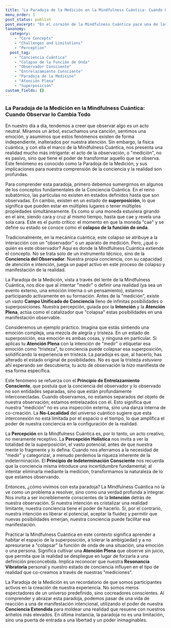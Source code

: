 ```yaml
---
title: "La Paradoja de la Medición en la Mindfulness Cuántica: Cuando Observar lo Cambia Todo"
menu_order: 1
post_status: publish
post_excerpt: "En el corazón de la Mindfulness Cuántica yace una de las verdades más fascinantes y desconcertantes: la paradoja de la medición. Este concepto nos invita a explorar cómo el acto mismo de observar, o "medir", la realidad no es un proceso pasivo, sino una interacción dinámica que influye activamente en el resultado. Descubre cómo tu conciencia moldea el universo que percibes."
taxonomy:
  category:
    - "Core Concepts"
    - "Challenges and Limitations"
    - "Perception"
  post_tag:
    - "Conciencia Cuántica"
    - "Colapso de la Función de Onda"
    - "Observador Consciente"
    - "Entrelazamiento Consciente"
    - "Paradoja de la Medición"
    - "Atención Plena"
    - "Superposición"
custom_fields: {}
---
```


### La Paradoja de la Medición en la Mindfulness Cuántica: Cuando Observar lo Cambia Todo

En nuestro día a día, tendemos a creer que observar algo es un acto neutral. Miramos un árbol, escuchamos una canción, sentimos una emoción, y asumimos que estos fenómenos existen de forma independiente, inalterados por nuestra atención. Sin embargo, la física cuántica, y con ella el marco de la Mindfulness Cuántica, nos presenta una realidad mucho más intrigante: el acto de la observación, o "medición", no es pasivo, sino que tiene el poder de transformar aquello que se observa. Este fenómeno es conocido como la Paradoja de la Medición, y sus implicaciones para nuestra comprensión de la conciencia y la realidad son profundas.

Para comprender esta paradoja, primero debemos sumergirnos en algunos de los conceptos fundamentales de la Conciencia Cuántica. En el reino subatómico, las partículas no existen en estados definidos hasta que son observadas. En cambio, existen en un estado de **superposición**, lo que significa que pueden estar en múltiples lugares o tener múltiples propiedades simultáneamente. Es como si una moneda estuviera girando en el aire, siendo cara y cruz al mismo tiempo, hasta que cae y revela una sola cara. Este es el punto crítico: el momento en que la moneda "cae" y se define su estado se conoce como el **colapso de la función de onda**.

Tradicionalmente, en la mecánica cuántica, este colapso se atribuye a la interacción con un "observador" o un aparato de medición. Pero, ¿qué o quién es este observador? Aquí es donde la Mindfulness Cuántica extiende el concepto. No se trata solo de un instrumento técnico, sino de la **Conciencia del Observador**. Nuestra propia conciencia, con su capacidad de atención e intención, juega un papel activo en este proceso de colapso y manifestación de la realidad.

La Paradoja de la Medición, vista a través del lente de la Mindfulness Cuántica, nos dice que al intentar "medir" o definir una realidad (ya sea un evento externo, una emoción interna o un pensamiento), estamos participando activamente en su formación. Antes de la "medición", existe un vasto **Campo Unificado de Conciencia** lleno de infinitas posibilidades o superposiciones. Nuestra percepción, guiada por la **Intención** y la **Atención Plena**, actúa como el catalizador que "colapsa" estas posibilidades en una manifestación observable.

Consideremos un ejemplo práctico. Imagina que estás sintiendo una emoción compleja, una mezcla de alegría y tristeza. En un estado de superposición, esa emoción es ambas cosas, y ninguna en particular. Si aplicas tu **Atención Plena** con la intención de "medir" o etiquetar esa emoción como "tristeza", tu conciencia puede colapsar esa superposición, solidificando la experiencia en tristeza. La paradoja es que, al hacerlo, has alterado el estado original de posibilidades. No es que la tristeza *estuviera* ahí esperando ser descubierta; tu acto de observación la *hizo* manifiesta de esa forma específica.

Este fenómeno se refuerza con el **Principio de Entrelazamiento Consciente**, que postula que la conciencia del observador y lo observado no son entidades separadas, sino que están profundamente interconectadas. Cuando observamos, no estamos separados del objeto de nuestra observación; estamos entrelazados con él. Esto significa que nuestra "medición" no es una inspección externa, sino una danza interna de co-creación. La **No-Localidad** del universo cuántico sugiere que esta interconexión no está limitada por el espacio o el tiempo, lo que amplifica el poder de nuestra conciencia en la configuración de la realidad.

La **Percepción** en la Mindfulness Cuántica es, por lo tanto, un acto creativo, no meramente receptivo. La **Percepción Holística** nos invita a ver la totalidad de la superposición, el vasto potencial, antes de que nuestra mente lo fragmente y lo defina. Cuando nos aferramos a la necesidad de "medir" y categorizar, a menudo perdemos la riqueza inherente de la indeterminación. El **Principio de Indeterminación Consciente** nos recuerda que la conciencia misma introduce una incertidumbre fundamental; al intentar eliminarla mediante la medición, transformamos la naturaleza de lo que estamos observando.

Entonces, ¿cómo vivimos con esta paradoja? La Mindfulness Cuántica no la ve como un problema a resolver, sino como una verdad profunda a integrar. Nos invita a ser increíblemente conscientes de la **Intención** detrás de nuestra observación. Si nuestra intención es cristalizar una realidad limitante, nuestra conciencia tiene el poder de hacerlo. Si, por el contrario, nuestra intención es liberar el potencial, aceptar la fluidez y permitir que nuevas posibilidades emerjan, nuestra conciencia puede facilitar esa manifestación.

Practicar la Mindfulness Cuántica en este contexto significa aprender a habitar el espacio de la superposición, a tolerar la ambigüedad y a no apresurarse a "colapsar" la función de onda de una situación, una emoción o una persona. Significa cultivar una **Atención Plena** que observe sin juicio, que permita que la realidad se despliegue en lugar de forzarla a una definición preconcebida. Implica reconocer que nuestra **Resonancia Vibratoria** personal y nuestro estado de conciencia influyen en el tipo de realidad que co-creamos a través de nuestras "mediciones".

La Paradoja de la Medición es un recordatorio de que somos participantes activos en la creación de nuestra experiencia. No somos meros espectadores de un universo predefinido, sino cocreadores conscientes. Al comprender y abrazar esta paradoja, podemos pasar de una vida de reacción a una de manifestación intencional, utilizando el poder de nuestra **Conciencia Extendida** para moldear una realidad que resuene con nuestros anhelos más elevados. En última instancia, la paradoja no es una limitación, sino una puerta de entrada a una libertad y un poder inimaginables.